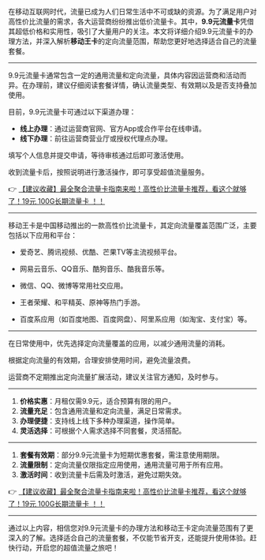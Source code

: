 
在移动互联网时代，流量已成为人们日常生活中不可或缺的资源。为了满足用户对高性价比流量的需求，各大运营商纷纷推出低价流量卡。其中，**9.9元流量卡**凭借其超低价格和实用性，吸引了大量用户的关注。本文将详细介绍9.9元流量卡的办理方法，并深入解析**移动王卡**的定向流量范围，帮助您更好地选择适合自己的流量套餐。

---


9.9元流量卡通常包含一定的通用流量和定向流量，具体内容因运营商和活动而异。在办理前，建议仔细阅读套餐详情，确认流量类型、有效期以及是否支持叠加使用。

目前，9.9元流量卡可通过以下渠道办理：
- **线上办理**：通过运营商官网、官方App或合作平台在线申请。
- **线下办理**：前往运营商营业厅或授权代理点办理。

填写个人信息并提交申请，等待审核通过后即可激活使用。

收到流量卡后，按照说明进行激活操作，即可享受超值流量服务。

👉 [【建议收藏】最全聚合流量卡指南来啦！高性价比流量卡推荐，看这个就够了！19元 100G长期流量卡 ！！](https://bit.ly/Liuliangka)

---


移动王卡是中国移动推出的一款高性价比流量卡，其定向流量覆盖范围广泛，主要包括以下应用和平台：

- 爱奇艺、腾讯视频、优酷、芒果TV等主流视频平台。

- 网易云音乐、QQ音乐、酷狗音乐、酷我音乐等。

- 微信、QQ、微博等常用社交应用。

- 王者荣耀、和平精英、原神等热门手游。

- 百度系应用（如百度地图、百度网盘）、阿里系应用（如淘宝、支付宝）等。

---


在日常使用中，优先选择定向流量覆盖的应用，以减少通用流量的消耗。

根据定向流量的有效期，合理安排使用时间，避免流量浪费。

运营商不定期推出定向流量扩展活动，建议关注官方通知，及时参与。

---


1. **价格实惠**：月租仅需9.9元，适合预算有限的用户。
2. **流量充足**：包含通用流量和定向流量，满足日常需求。
3. **办理便捷**：支持线上线下多种办理渠道，操作简单。
4. **灵活选择**：可根据个人需求选择不同套餐，灵活搭配。

---


1. **套餐有效期**：部分9.9元流量卡为短期优惠套餐，需注意使用期限。
2. **流量限制**：定向流量仅限指定应用使用，通用流量可用于所有应用。
3. **激活时间**：收到流量卡后需及时激活，避免过期失效。

👉 [【建议收藏】最全聚合流量卡指南来啦！高性价比流量卡推荐，看这个就够了！19元 100G长期流量卡 ！！](https://bit.ly/Liuliangka)

---

通过以上内容，相信您对9.9元流量卡的办理方法和移动王卡定向流量范围有了更深入的了解。选择适合自己的流量套餐，不仅能节省开支，还能提升使用体验。赶快行动，开启您的超值流量之旅吧！
